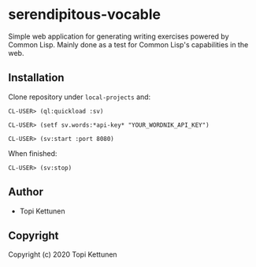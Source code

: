 # serendipitous-vocable

Simple web application for generating writing exercises powered by Common
Lisp. Mainly done as a test for Common Lisp's capabilities in the web.

## Installation

Clone repository under `local-projects` and:

``` common-lisp
CL-USER> (ql:quickload :sv)

CL-USER> (setf sv.words:*api-key* "YOUR_WORDNIK_API_KEY")

CL-USER> (sv:start :port 8080)
```

When finished:

``` common-lisp
CL-USER> (sv:stop)
```

## Author

* Topi Kettunen

## Copyright

Copyright (c) 2020 Topi Kettunen
